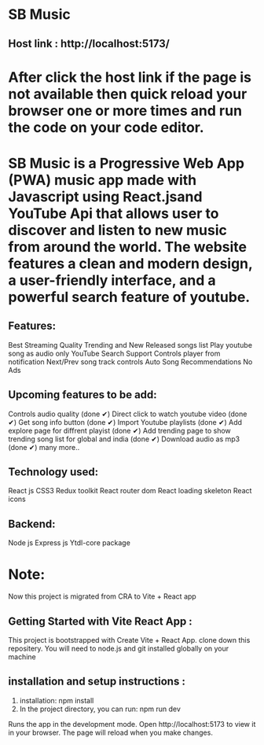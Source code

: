 # SB Music
 ## Host link : http://localhost:5173/ 
 # After click the host link  if the page is not available then quick reload your browser one or more times and run the code on your code editor.

# SB Music is a Progressive Web App (PWA) music app made with Javascript using React.jsand YouTube Api that allows user to discover and listen to new music from around the world. The website features a clean and modern design, a user-friendly interface, and a powerful search feature of youtube.
## Features:
  Best Streaming Quality
   Trending and New Released songs list
  Play youtube song as audio only
  YouTube Search Support
  Controls player from notification
  Next/Prev song track controls
 Auto Song Recommendations
  No Ads

  ## Upcoming features to be add:
Controls audio quality (done ✔)
Direct click to watch youtube video (done ✔)
Get song info button (done ✔)
Import Youtube playlists (done ✔)
Add explore page for diffrent playist (done ✔)
Add trending page to show trending song list for global and india (done ✔)
Download audio as mp3 (done ✔)
many more..

## Technology used:
React js
CSS3
Redux toolkit
React router dom
React loading skeleton
React icons

## Backend:
Node js
Express js
Ytdl-core package
# Note:
Now this project is migrated from CRA to Vite + React app
## Getting Started with Vite React App :
This project is bootstrapped with Create Vite + React App.
clone down this repositery. You will need to node.js and git installed globally on your machine
## installation and setup instructions :
1. installation: npm install
2. In the project directory, you can run: npm run dev
   
Runs the app in the development mode.
Open http://localhost:5173 to view it in your browser. The page will reload when you make changes.
